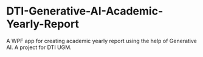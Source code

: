 # DTI-Generative-AI-Academic-Yearly-Report
 A WPF app for creating academic yearly report using the help of Generative AI. A project for DTI UGM.
